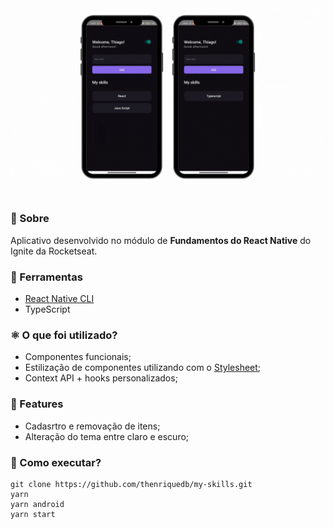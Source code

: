 <center>
<img src="docs/demo.gif">
</center>

<br>

### 📖 Sobre

Aplicativo desenvolvido no módulo de **Fundamentos do React Native** do Ignite da Rocketseat.

### 🧰 Ferramentas

- [React Native CLI](https://reactnative.dev/docs/environment-setup)
- TypeScript

### ⚛️ O que foi utilizado?

- Componentes funcionais;
- Estilização de componentes utilizando com o [Stylesheet](https://reactnative.dev/docs/stylesheet);
- Context API + hooks personalizados;

### 📝 Features

- Cadasrtro e removação de itens;
- Alteração do tema entre claro e escuro;

### 🏁 Como executar?

```shell
git clone https://github.com/thenriquedb/my-skills.git
yarn
yarn android
yarn start
```
